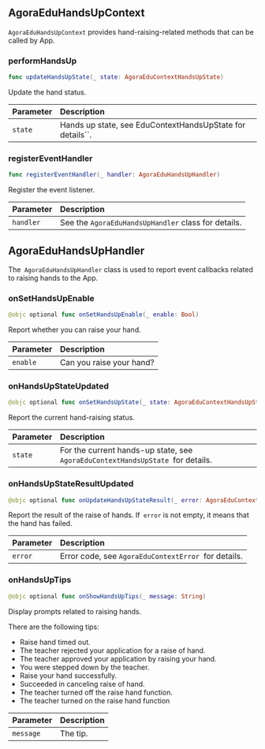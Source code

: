 ## AgoraEduHandsUpContext

`AgoraEduHandsUpContext` provides hand-raising-related methods that can be called by App.

### performHandsUp

```swift
func updateHandsUpState(_ state: AgoraEduContextHandsUpState)
```

Update the hand status.

| Parameter | Description |
| :------ | :---------------------------------------- |
| `state` | Hands up state, see EduContextHandsUpState for details``. |

### registerEventHandler

```swift
func registerEventHandler(_ handler: AgoraEduHandsUpHandler)
```

Register the event listener.

| Parameter | Description |
| :-------- | :--------------------------------- |
| `handler` | See the `AgoraEduHandsUpHandler` class for details. |

## AgoraEduHandsUpHandler

The` AgoraEduHandsUpHandler` class is used to report event callbacks related to raising hands to the App.

### onSetHandsUpEnable

```swift
@objc optional func onSetHandsUpEnable(_ enable: Bool)
```

Report whether you can raise your hand.

| Parameter | Description |
| :------- | :------------- |
| `enable` | Can you raise your hand? |

### onHandsUpStateUpdated

```swift
@objc optional func onSetHandsUpState(_ state: AgoraEduContextHandsUpState)
```

Report the current hand-raising status.

| Parameter | Description |
| :------ | :------------------------------------------------- |
| `state` | For the current hands-up state, see `AgoraEduContextHandsUpState `for details. |

### onHandsUpStateResultUpdated

```swift
@objc optional func onUpdateHandsUpStateResult(_ error: AgoraEduContextError?)
```

Report the result of the raise of hands.  If` error` is not empty, it means that the hand has failed.

| Parameter | Description |
| :------ | :------------------------------------ |
| `error` | Error code, see `AgoraEduContextError `for details. |

### onHandsUpTips

```swift
@objc optional func onShowHandsUpTips(_ message: String)
```

Display prompts related to raising hands.

There are the following tips:

- Raise hand timed out.
- The teacher rejected your application for a raise of hand.
- The teacher approved your application by raising your hand.
- You were stepped down by the teacher.
- Raise your hand successfully.
- Succeeded in canceling raise of hand.
- The teacher turned off the raise hand function.
- The teacher turned on the raise hand function

| Parameter | Description |
| :-------- | :--------- |
| `message` | The tip. |

